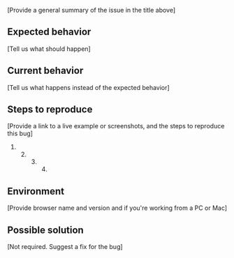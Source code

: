 [Provide a general summary of the issue in the title above]

## Expected behavior

[Tell us what should happen]

## Current behavior

[Tell us what happens instead of the expected behavior]

## Steps to reproduce

[Provide a link to a live example or screenshots, and the steps to reproduce this bug]

1. 2. 3. 4.

## Environment

[Provide browser name and version and if you're working from a PC or Mac]

## Possible solution

[Not required. Suggest a fix for the bug]
